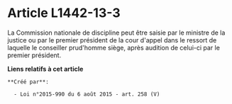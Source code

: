 # Article L1442-13-3

La Commission nationale de discipline peut être saisie par le ministre de la justice ou par le premier président de la cour
d'appel dans le ressort de laquelle le conseiller prud'homme siège, après audition de celui-ci par le premier président.

**Liens relatifs à cet article**

	**Créé par**:

	  - Loi n°2015-990 du 6 août 2015 - art. 258 (V)
